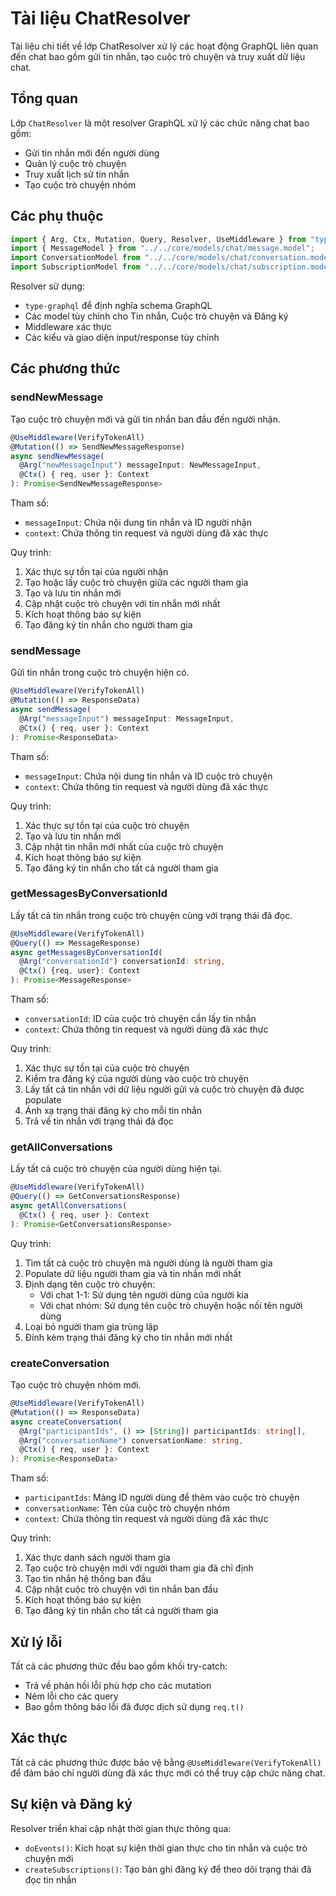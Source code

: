 # Tài liệu ChatResolver

Tài liệu chi tiết về lớp ChatResolver xử lý các hoạt động GraphQL liên quan đến chat bao gồm gửi tin nhắn, tạo cuộc trò chuyện và truy xuất dữ liệu chat.

## Tổng quan

Lớp `ChatResolver` là một resolver GraphQL xử lý các chức năng chat bao gồm:
- Gửi tin nhắn mới đến người dùng
- Quản lý cuộc trò chuyện
- Truy xuất lịch sử tin nhắn
- Tạo cuộc trò chuyện nhóm

## Các phụ thuộc

```typescript
import { Arg, Ctx, Mutation, Query, Resolver, UseMiddleware } from "type-graphql";
import { MessageModel } from "../../core/models/chat/message.model";
import ConversationModel from "../../core/models/chat/conversation.model";
import SubscriptionModel from "../../core/models/chat/subscription.model";
```

Resolver sử dụng:
- `type-graphql` để định nghĩa schema GraphQL
- Các model tùy chỉnh cho Tin nhắn, Cuộc trò chuyện và Đăng ký
- Middleware xác thực
- Các kiểu và giao diện input/response tùy chỉnh

## Các phương thức

### sendNewMessage

Tạo cuộc trò chuyện mới và gửi tin nhắn ban đầu đến người nhận.

```typescript
@UseMiddleware(VerifyTokenAll)
@Mutation(() => SendNewMessageResponse)
async sendNewMessage(
  @Arg("newMessageInput") messageInput: NewMessageInput,
  @Ctx() { req, user }: Context
): Promise<SendNewMessageResponse>
```

Tham số:
- `messageInput`: Chứa nội dung tin nhắn và ID người nhận
- `context`: Chứa thông tin request và người dùng đã xác thực

Quy trình:
1. Xác thực sự tồn tại của người nhận
2. Tạo hoặc lấy cuộc trò chuyện giữa các người tham gia
3. Tạo và lưu tin nhắn mới
4. Cập nhật cuộc trò chuyện với tin nhắn mới nhất
5. Kích hoạt thông báo sự kiện
6. Tạo đăng ký tin nhắn cho người tham gia

### sendMessage

Gửi tin nhắn trong cuộc trò chuyện hiện có.

```typescript
@UseMiddleware(VerifyTokenAll)
@Mutation(() => ResponseData)
async sendMessage(
  @Arg("messageInput") messageInput: MessageInput,
  @Ctx() { req, user }: Context
): Promise<ResponseData>
```

Tham số:
- `messageInput`: Chứa nội dung tin nhắn và ID cuộc trò chuyện
- `context`: Chứa thông tin request và người dùng đã xác thực

Quy trình:
1. Xác thực sự tồn tại của cuộc trò chuyện
2. Tạo và lưu tin nhắn mới
3. Cập nhật tin nhắn mới nhất của cuộc trò chuyện
4. Kích hoạt thông báo sự kiện
5. Tạo đăng ký tin nhắn cho tất cả người tham gia

### getMessagesByConversationId

Lấy tất cả tin nhắn trong cuộc trò chuyện cùng với trạng thái đã đọc.

```typescript
@UseMiddleware(VerifyTokenAll)
@Query(() => MessageResponse)
async getMessagesByConversationId(
  @Arg("conversationId") conversationId: string,
  @Ctx() {req, user}: Context
): Promise<MessageResponse>
```

Tham số:
- `conversationId`: ID của cuộc trò chuyện cần lấy tin nhắn
- `context`: Chứa thông tin request và người dùng đã xác thực

Quy trình:
1. Xác thực sự tồn tại của cuộc trò chuyện
2. Kiểm tra đăng ký của người dùng vào cuộc trò chuyện
3. Lấy tất cả tin nhắn với dữ liệu người gửi và cuộc trò chuyện đã được populate
4. Ánh xạ trạng thái đăng ký cho mỗi tin nhắn
5. Trả về tin nhắn với trạng thái đã đọc

### getAllConversations

Lấy tất cả cuộc trò chuyện của người dùng hiện tại.

```typescript
@UseMiddleware(VerifyTokenAll)
@Query(() => GetConversationsResponse)
async getAllConversations(
  @Ctx() { req, user }: Context
): Promise<GetConversationsResponse>
```

Quy trình:
1. Tìm tất cả cuộc trò chuyện mà người dùng là người tham gia
2. Populate dữ liệu người tham gia và tin nhắn mới nhất
3. Định dạng tên cuộc trò chuyện:
   - Với chat 1-1: Sử dụng tên người dùng của người kia
   - Với chat nhóm: Sử dụng tên cuộc trò chuyện hoặc nối tên người dùng
4. Loại bỏ người tham gia trùng lặp
5. Đính kèm trạng thái đăng ký cho tin nhắn mới nhất

### createConversation

Tạo cuộc trò chuyện nhóm mới.

```typescript
@UseMiddleware(VerifyTokenAll)
@Mutation(() => ResponseData)
async createConversation(
  @Arg("participantIds", () => [String]) participantIds: string[],
  @Arg("conversationName") conversationName: string,
  @Ctx() { req, user }: Context
): Promise<ResponseData>
```

Tham số:
- `participantIds`: Mảng ID người dùng để thêm vào cuộc trò chuyện
- `conversationName`: Tên của cuộc trò chuyện nhóm
- `context`: Chứa thông tin request và người dùng đã xác thực

Quy trình:
1. Xác thực danh sách người tham gia
2. Tạo cuộc trò chuyện mới với người tham gia đã chỉ định
3. Tạo tin nhắn hệ thống ban đầu
4. Cập nhật cuộc trò chuyện với tin nhắn ban đầu
5. Kích hoạt thông báo sự kiện
6. Tạo đăng ký tin nhắn cho tất cả người tham gia

## Xử lý lỗi

Tất cả các phương thức đều bao gồm khối try-catch:
- Trả về phản hồi lỗi phù hợp cho các mutation
- Ném lỗi cho các query
- Bao gồm thông báo lỗi đã được dịch sử dụng `req.t()`

## Xác thực

Tất cả các phương thức được bảo vệ bằng `@UseMiddleware(VerifyTokenAll)` để đảm bảo chỉ người dùng đã xác thực mới có thể truy cập chức năng chat.

## Sự kiện và Đăng ký

Resolver triển khai cập nhật thời gian thực thông qua:
- `doEvents()`: Kích hoạt sự kiện thời gian thực cho tin nhắn và cuộc trò chuyện mới
- `createSubscriptions()`: Tạo bản ghi đăng ký để theo dõi trạng thái đã đọc tin nhắn


